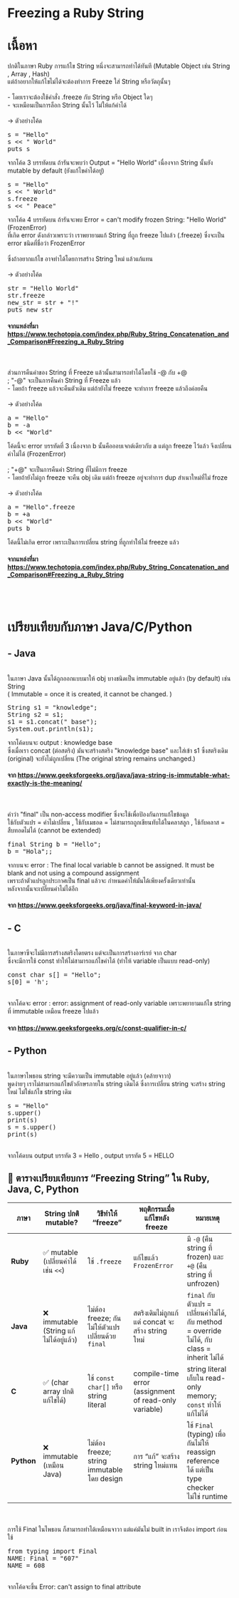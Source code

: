 # Freezing a Ruby String

# เนื้อหา
ปกติในภาษา Ruby การแก้ไข String หนึ่งจะสามารถทำได้ทันที (Mutable Object เช่น String , Array , Hash)
<br> แต่ถ้าอยากให้แก้ไขไม่ได้จะต้องทำการ Freeze ใส่ String หรือวัตถุนั้นๆ
<br><br> - โดยเราจะต้องใช้คำสั่ง .freeze กับ String หรือ Object ใดๆ 
<br> - จะเหมือนเป็นการล็อก String นั้นไว้ ไม่ให้แก้ค่าได้
<br><br> -> ตัวอย่างโค้ด
<pre>s = "Hello"
s << " World"
puts s </pre>
จากโค้ด 3 บรรทัดบน ถ้ารันจะพบว่า Output = "Hello World" เนื่องจาก String นั้นยัง mutable by default (ยังแก้ไขค่าได้อยู่)
<pre>s = "Hello"
s << " World"
s.freeze
s << " Peace" </pre>
จากโค้ด 4 บรรทัดบน ถ้ารันจะพบ Error = can't modify frozen String: "Hello World" (FrozenError)
<br>ที่เกิด error ดังกล่าวเพราะว่า เราพยายามแก้ String ที่ถูก freeze ไปแล้ว (.freeze) ซึ่งจะเป็น error ชนิดที่ชื่อว่า FrozenError
<br><br>ซึ่งถ้าอยากแก้ไข อาจทำได้โดยการสร้าง String ใหม่ แล้วแก้แทน
<br><br> -> ตัวอย่างโค้ด
<pre>str = "Hello World"
str.freeze
new_str = str + "!"
puts new_str </pre>
#### จากแหล่งที่มา https://www.techotopia.com/index.php/Ruby_String_Concatenation_and_Comparison#Freezing_a_Ruby_String

<br><br> ส่วนการคืนค่าของ String ที่ Freeze แล้วนั้นสามารถทำได้โดยใช้ -@ กับ +@
<br> ; "-@" จะเป็นการคืนค่า String ที่ Freeze แล้ว
<br> - โดยถ้า freeze แล้วจะคืนตัวเดิม แต่ถ้ายังไม่ freeze จะทำการ freeze แล้วถึงค่อยคืน
<br><br> -> ตัวอย่างโค้ด
<pre>a = "Hello"
b = -a
b << "World" </pre>
โค้ดนี้จะ error บรรทัดที่ 3 เนื่องจาก b นั้นคือออบเจกต์เดียวกับ a แต่ถูก freeze ไว้แล้ว จึงเปลี่ยนค่าไม่ได้ (FrozenError)
<br><br> ; "+@" จะเป็นการคืนค่า String ที่ไม่มีการ freeze
<br> - โดยถ้ายังไม่ถูก freeze จะคืน obj เดิม แต่ถ้า freeze อยู่จะทำการ dup สำเนาใหม่ที่ไม่ froze
<br><br> -> ตัวอย่างโค้ด
<pre>a = "Hello".freeze
b = +a
b << "World"
puts b </pre>
โค้ดนี้ไม่เกิด error เพราะเป็นการเปลี่ยน string ที่ถูกทำให้ไม่ freeze แล้ว
#### จากแหล่งที่มา https://www.techotopia.com/index.php/Ruby_String_Concatenation_and_Comparison#Freezing_a_Ruby_String
<br><br>

# เปรียบเทียบกับภาษา Java/C/Python
## - Java
<br>ในภาษา Java นั้นได้ถูกออกแบบมาให้ obj บางชนิดเป็น immutable อยู่แล้ว (by default) เช่น String
<br> ( Immutable = once it is created, it cannot be changed. )
<pre>String s1 = "knowledge";
String s2 = s1;
s1 = s1.concat(" base");
System.out.println(s1); </pre>
จากโค้ดบนจะ output : knowledge base
<br> ซึ่งเมื่อเรา concat (ต่อสตริง) มันจะสร้างสตริง "knowledge base" และใส่เข้า s1 ซึ่งสตริงเดิม (original) จะยังไม่ถูกเปลี่ยน (The original string remains unchanged.)
#### จาก https://www.geeksforgeeks.org/java/java-string-is-immutable-what-exactly-is-the-meaning/

<br><br> คำว่า "final" เป็น non-access modifier ซึ่งจะใช้เพื่อป้องกันการแก้ไขข้อมูล
<br>ใช้กับตัวแปร = ค่าไม่เปลี่ยน , ใช้กับเมธอด = ไม่สามารถถูกเขียนทับได้ในคลาสลูก , ใช้กับคลาส = สืบทอดไม่ได้ (cannot be extended)
<pre>final String b = "Hello";
b = "Hola";; </pre>
จากบนจะ error : The final local variable b cannot be assigned. It must be blank and not using a compound assignment
<br>เพราะถ้าตัวแปรถูกประกาศเป็น final แล้วจะ กำหนดค่าให้มันได้เพียงครั้งเดียวเท่านั้น
<br>หลังจากนั้นจะเปลี่ยนค่าไม่ได้อีก
#### จาก https://www.geeksforgeeks.org/java/final-keyword-in-java/

## - C
<br>ในภาษาซีจะไม่มีการสร้างสตริงโดยตรง แต่จะเป็นการสร้างอาร์เรย์ จาก char
<br>ซึ่งจะมีการใช้ const ทำให้ไม่สามารถแก้ไขค่าได้ (ทำให้ variable เป็นแบบ read-only)
<pre>const char s[] = "Hello";
s[0] = 'h';</pre>
<br>จากโค้ดจะ error : error: assignment of read-only variable เพราะพยายามแก้ไข string ที่ immutable เหมือน freeze ไปแล้ว
#### จาก https://www.geeksforgeeks.org/c/const-qualifier-in-c/

## - Python
<br>ในภาษาไพธอน string จะมีความเป็น immutable อยู่แล้ว (คล้ายจาวา)
<br>พูดง่ายๆ เราไม่สามารถแก้ไขตัวอักษรภายใน string เดิมได้ ซึ่งการเปลี่ยน string จะสร้าง string ใหม่ ไม่ใช่แก้ไข string เดิม
<pre>s = "Hello"
s.upper()
print(s)
s = s.upper()
print(s) </pre>
<br>จากโค้ดบน output บรรทัด 3 = Hello , output บรรทัด 5 = HELLO

## 📝 ตารางเปรียบเทียบการ “Freezing String” ใน Ruby, Java, C, Python  

| ภาษา     | String ปกติ mutable? | วิธีทำให้ “freeze”                 | พฤติกรรมเมื่อแก้ไขหลัง freeze                   | หมายเหตุ |
|----------|----------------------|------------------------------------|--------------------------------------------------|-----------|
| **Ruby** | ✅ mutable (เปลี่ยนค่าได้ เช่น `<<`) | ใช้ `.freeze`                     | แก้ไขแล้ว `FrozenError`                         | มี `-@` (คืน string ที่ frozen) และ `+@` (คืน string ที่ unfrozen) |
| **Java** | ❌ immutable (String แก้ไม่ได้อยู่แล้ว) | ไม่ต้อง freeze; กันไม่ให้ตัวแปรเปลี่ยนด้วย `final` | สตริงเดิมไม่ถูกแก้ แต่ concat จะสร้าง string ใหม่ | `final` กับตัวแปร = เปลี่ยนค่าไม่ได้, กับ method = override ไม่ได้, กับ class = inherit ไม่ได้ |
| **C**    | ✅ (char array ปกติแก้ไขได้) | ใช้ `const char[]` หรือ string literal | compile-time error (assignment of read-only variable) | string literal เก็บใน read-only memory; `const` ทำให้แก้ไม่ได้ |
| **Python** | ❌ immutable (เหมือน Java) | ไม่ต้อง freeze; string immutable โดย design | การ “แก้” จะสร้าง string ใหม่แทน | ใช้ `Final` (typing) เพื่อกันไม่ให้ reassign reference ได้ แต่เป็น type checker ไม่ใช่ runtime |

<br><br> การใช้ Final ในไพธอน ก็สามารถทำได้เหมือนจาวา แต่แค่มันไม่ built in เราจึงต้อง import ก่อนใช้
<pre>from typing import Final
NAME: Final = "607"
NAME = 608 </pre>
<br>จากโค้ดจะขึ้น Error: can't assign to final attribute

